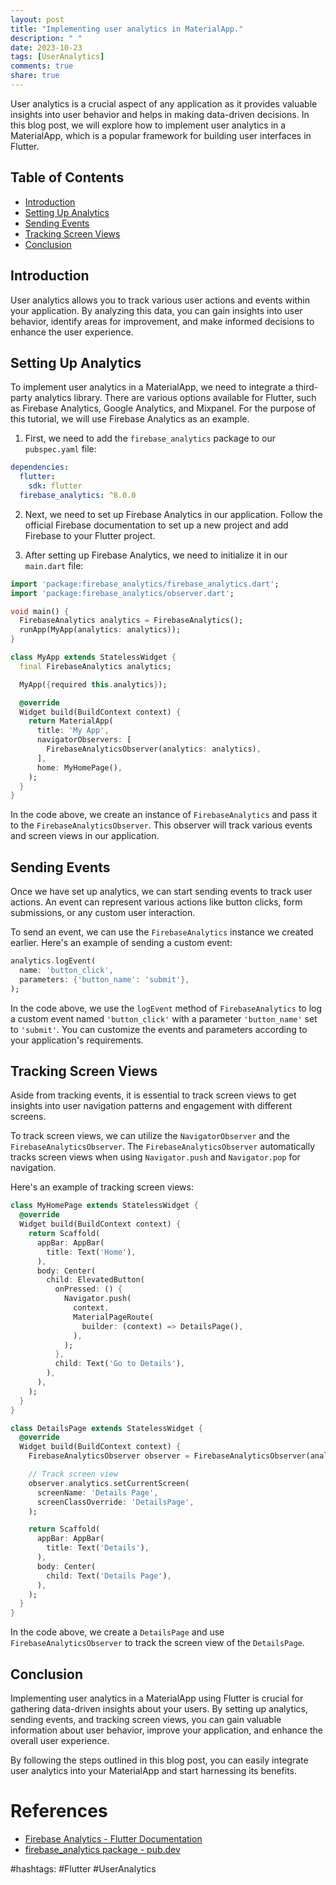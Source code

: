 ```yaml
---
layout: post
title: "Implementing user analytics in MaterialApp."
description: " "
date: 2023-10-23
tags: [UserAnalytics]
comments: true
share: true
---
```


User analytics is a crucial aspect of any application as it provides valuable insights into user behavior and helps in making data-driven decisions. In this blog post, we will explore how to implement user analytics in a MaterialApp, which is a popular framework for building user interfaces in Flutter.

## Table of Contents

- [Introduction](#introduction)
- [Setting Up Analytics](#setting-up-analytics)
- [Sending Events](#sending-events)
- [Tracking Screen Views](#tracking-screen-views)
- [Conclusion](#conclusion)

## Introduction
User analytics allows you to track various user actions and events within your application. By analyzing this data, you can gain insights into user behavior, identify areas for improvement, and make informed decisions to enhance the user experience.

## Setting Up Analytics
To implement user analytics in a MaterialApp, we need to integrate a third-party analytics library. There are various options available for Flutter, such as Firebase Analytics, Google Analytics, and Mixpanel. For the purpose of this tutorial, we will use Firebase Analytics as an example.

1. First, we need to add the `firebase_analytics` package to our `pubspec.yaml` file:

```yaml
dependencies:
  flutter:
    sdk: flutter
  firebase_analytics: ^8.0.0
```

2. Next, we need to set up Firebase Analytics in our application. Follow the official Firebase documentation to set up a new project and add Firebase to your Flutter project.

3. After setting up Firebase Analytics, we need to initialize it in our `main.dart` file:

```dart
import 'package:firebase_analytics/firebase_analytics.dart';
import 'package:firebase_analytics/observer.dart';

void main() {
  FirebaseAnalytics analytics = FirebaseAnalytics();
  runApp(MyApp(analytics: analytics));
}

class MyApp extends StatelessWidget {
  final FirebaseAnalytics analytics;

  MyApp({required this.analytics});

  @override
  Widget build(BuildContext context) {
    return MaterialApp(
      title: 'My App',
      navigatorObservers: [
        FirebaseAnalyticsObserver(analytics: analytics),
      ],
      home: MyHomePage(),
    );
  }
}
```

In the code above, we create an instance of `FirebaseAnalytics` and pass it to the `FirebaseAnalyticsObserver`. This observer will track various events and screen views in our application.

## Sending Events
Once we have set up analytics, we can start sending events to track user actions. An event can represent various actions like button clicks, form submissions, or any custom user interaction.

To send an event, we can use the `FirebaseAnalytics` instance we created earlier. Here's an example of sending a custom event:

```dart
analytics.logEvent(
  name: 'button_click',
  parameters: {'button_name': 'submit'},
);
```

In the code above, we use the `logEvent` method of `FirebaseAnalytics` to log a custom event named `'button_click'` with a parameter `'button_name'` set to `'submit'`. You can customize the events and parameters according to your application's requirements.

## Tracking Screen Views
Aside from tracking events, it is essential to track screen views to get insights into user navigation patterns and engagement with different screens.

To track screen views, we can utilize the `NavigatorObserver` and the `FirebaseAnalyticsObserver`. The `FirebaseAnalyticsObserver` automatically tracks screen views when using `Navigator.push` and `Navigator.pop` for navigation.

Here's an example of tracking screen views:

```dart
class MyHomePage extends StatelessWidget {
  @override
  Widget build(BuildContext context) {
    return Scaffold(
      appBar: AppBar(
        title: Text('Home'),
      ),
      body: Center(
        child: ElevatedButton(
          onPressed: () {
            Navigator.push(
              context,
              MaterialPageRoute(
                builder: (context) => DetailsPage(),
              ),
            );
          },
          child: Text('Go to Details'),
        ),
      ),
    );
  }
}

class DetailsPage extends StatelessWidget {
  @override
  Widget build(BuildContext context) {
    FirebaseAnalyticsObserver observer = FirebaseAnalyticsObserver(analytics: FirebaseAnalytics());

    // Track screen view
    observer.analytics.setCurrentScreen(
      screenName: 'Details Page',
      screenClassOverride: 'DetailsPage',
    );

    return Scaffold(
      appBar: AppBar(
        title: Text('Details'),
      ),
      body: Center(
        child: Text('Details Page'),
      ),
    );
  }
}
```

In the code above, we create a `DetailsPage` and use `FirebaseAnalyticsObserver` to track the screen view of the `DetailsPage`.

## Conclusion
Implementing user analytics in a MaterialApp using Flutter is crucial for gathering data-driven insights about your users. By setting up analytics, sending events, and tracking screen views, you can gain valuable information about user behavior, improve your application, and enhance the overall user experience.

By following the steps outlined in this blog post, you can easily integrate user analytics into your MaterialApp and start harnessing its benefits.

# References
- [Firebase Analytics - Flutter Documentation](https://firebase.google.com/docs/analytics)
- [firebase_analytics package - pub.dev](https://pub.dev/packages/firebase_analytics)

#hashtags: #Flutter #UserAnalytics